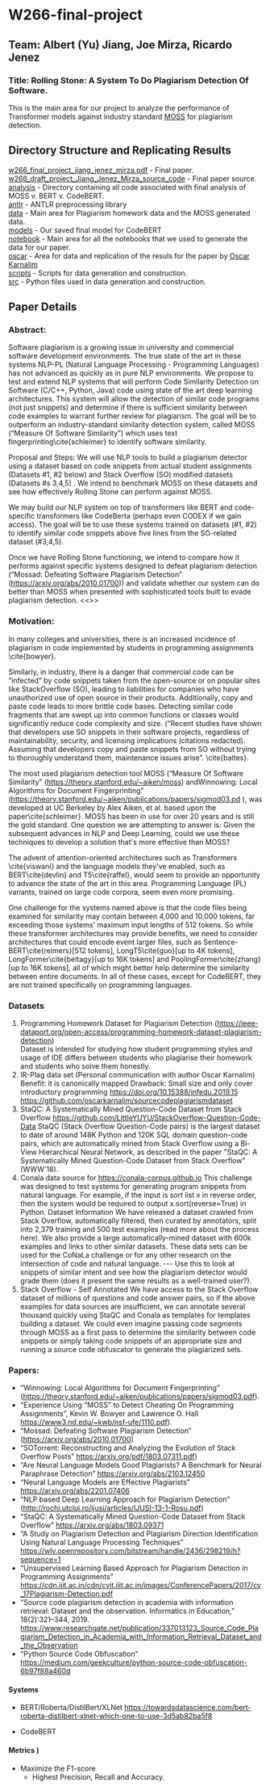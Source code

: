 # W266-final-project

## Team: Albert (Yu) Jiang, Joe Mirza, Ricardo Jenez

### Title: Rolling Stone: A System To Do Plagiarism Detection Of Software.
This is the main area for our project to analyze the performance of Transformer models against industry standard [MOSS](https://theory.stanford.edu/~aiken/publications/papers/sigmod03.pdf) for plagiarism detection. <p>

## Directory Structure and Replicating Results
[w266_final_project_jiang_jenez_mirza.pdf](./w266_final_project_jiang_jenez_mirza.pdf) - Final paper.
[w266_draft_project_Jiang_Jenez_Mirza_source_code](./w266_draft_project_Jiang_Jenez_Mirza_source_code) - Final paper source.
[analysis](./analysis) - Directory containing all code associated with final analysis of MOSS v. BERT v. CodeBERT.<br>
[antlr](./antlr) - ANTLR preprocessing library<br>
[data](./data) - Main area for Plagiarism homework data and the MOSS generated data.<br>
[models](./models) - Our saved final model for CodeBERT<br>
[notebook](./notebooks) - Main area for all the notebooks that we used to generate the data for our paper.<br>
[oscar](./oscar) - Area for data and replication of the resuls for the paper by [Oscar Karnalim](https://arxiv.org/pdf/1805.11035.pdf)<br>
[scripts](./scripts) - Scripts for data generation and construction.<br>
[src](./src) - Python files used in data generation and construction.<p>
## Paper Details
### Abstract:
Software plagiarism is a growing issue in university and commercial software development environments. The true state of the art in these systems NLP-PL (Natural Language Processing - Programming Languages) has not advanced as quickly as in pure NLP environments. We propose to test and extend NLP systems that will perform Code Similarity Detection on Software (C/C++, Python, Java) code using state of the art deep learning architectures. This system will allow the detection of similar code programs (not just snippets) and determine if there is sufficient similarity between code examples to warrant further review for plagiarism. The goal will be to outperform an industry-standard similarity detection system, called MOSS (“Measure Of Software Similarity”) which uses text fingerprinting\cite{schleimer} to identify software similarity.

Proposal and Steps:
We will use NLP tools to build a plagiarism detector using a dataset based on code snippets from actual student assignments (Datasets #1, #2 below) and Stack Overflow (SO) modified datasets (Datasets #s 3,4,5) . We intend to benchmark MOSS on these datasets and see how effectively Rolling Stone can perform against MOSS.

We may build our  NLP system on top of transformers like BERT and code-specific transformers like CodeBerta (perhaps even CODEX if we gain access). The goal will be to use these systems trained on datasets (#1, #2)  to identify similar code snippets above five lines from the SO-related dataset (#3,4,5).

Once we have Rolling Stone functioning, we intend to compare how it performs against specific systems designed to defeat plagiarism detection (“Mossad: Defeating Software Plagiarism Detection” (https://arxiv.org/abs/2010.01700)) and validate whether our system can do better than MOSS when presented with sophisticated tools built to evade plagiarism detection.
<<<Done Main Proposal>>>

### Motivation:
  In many colleges and universities, there is an increased incidence of plagiarism in code implemented by students in programming assignments \cite{bowyer}. 

Similarly, in industry, there is a danger that commercial code can be “infected” by code snippets taken from the open-source or on popular sites like StackOverflow (SO), leading to liabilities for companies who have unauthorized use of open source in their products. Additionally, copy and paste code leads to more brittle code bases. Detecting similar code fragments that are swept up into common functions or classes would significantly reduce code complexity and size. (“Recent studies have shown that developers use SO snippets in their software projects, regardless of maintainability, security, and licensing implications (citations redacted). Assuming that developers copy and paste snippets from SO without trying to thoroughly understand them, maintenance issues arise”. \cite{baltes}.

The most used plagiarism detection tool MOSS (“Measure Of Software Similarity”  (https://theory.stanford.edu/~aiken/moss) andWinnowing: Local Algorithms for Document Fingerprinting” (https://theory.stanford.edu/~aiken/publications/papers/sigmod03.pd ), was developed at UC Berkeley by Alex Aiken, et al. based upon the paper\cite{schleimer}. MOSS has been in use for over 20 years and is still the gold standard. One question we are attempting to answer is: Given the subsequent advances in NLP and Deep Learning, could we use these techniques to develop a solution that's more effective than MOSS?

The advent of attention-oriented architectures such as Transformers \cite{viswani} and the language models they've enabled, such as BERT\cite{devlin} and T5\cite{raffel}, would seem to provide an opportunity to advance the state of the art in this area. Programming Language (PL) variants, trained on large code corpora, seem even more promising. 

One challenge for the systems named above is that the code files being examined for similarity may contain between 4,000 and 10,000 tokens, far exceeding those systems' maximum input lengths of 512 tokens. So while these transformer architectures may provide benefits, we need to consider architectures that could encode event larger files, such as Sentence-BERT\cite{reimers}[512 tokens], LongT5\cite{guo}[up to 4K tokens], LongFormer\cite{beltagy}[up to 16K tokens] and PoolingFormer\cite{zhang}[up to 16K tokens], all of which might better help determine the similarity between entire documents. In all of these cases, except for CodeBERT, they are not trained specifically on programming languages.

  ### Datasets 

1. Programming Homework Dataset for Plagiarism Detection (https://ieee-dataport.org/open-access/programming-homework-dataset-plagiarism-detection)<br>
Dataset is intended for studying how student programming styles and usage of IDE differs between students who plagiarise their homework and students who solve them honestly.
2. IR-Plag data set (Personal communication with author Oscar Karnalim)
Benefit: it is canonically mapped
Drawback: Small size and only cover introductory programming
https://doi.org/10.15388/infedu.2019.15
https://github.com/oscarkarnalim/sourcecodeplagiarismdataset
3. StaQC: A Systematically Mined Question-Code Dataset from Stack Overflow
https://github.com/LittleYUYU/StackOverflow-Question-Code-Data
StaQC (Stack Overflow Question-Code pairs) is the largest dataset to date of around 148K Python and 120K SQL domain question-code pairs, which are automatically mined from Stack Overflow using a Bi-View Hierarchical Neural Network, as described in the paper "StaQC: A Systematically Mined Question-Code Dataset from Stack Overflow" (WWW'18). 
4. Conala data source for https://conala-corpus.github.io
This challenge was designed to test systems for generating program snippets from natural language. For example, if the input is sort list x in reverse order, then the system would be required to output x.sort(reverse=True) in Python.
Dataset Information
We have released a dataset crawled from Stack Overflow, automatically filtered, then curated by annotators, split into 2,379 training and 500 test examples (read more about the process here). We also provide a large automatically-mined dataset with 600k examples and links to other similar datasets. These data sets can be used for the CoNaLa challenge or for any other research on the intersection of code and natural language.
--- Use this to look at snippets of similar intent and see how the plagiarism detector would grade them (does it present the same results as a well-trained user?). 
5. Stack Overflow - Self Annotated
We have access to the Stack Overflow dataset of millions of questions and code answer pairs, so if the above examples for data sources are insufficient, we can annotate several thousand quickly using StaQC and Conala as templates for templates building a dataset. We could even imagine passing code segments through MOSS as a first pass to determine the similarity between code snippets or simply taking code snippets of an appropriate size and running a source code obfuscator to generate the plagiarized sets.
  
  
### Papers:
- “Winnowing: Local Algorithms for Document Fingerprinting” (https://theory.stanford.edu/~aiken/publications/papers/sigmod03.pdf).
- “Experience Using ”MOSS” to Detect Cheating On Programming Assignments”, Kevin W. Bowyer and Lawrence O. Hall https://www3.nd.edu/~kwb/nsf-ufe/1110.pdf).
- “Mossad: Defeating Software Plagiarism Detection” (https://arxiv.org/abs/2010.01700)
- “SOTorrent: Reconstructing and Analyzing the Evolution of Stack Overflow Posts” https://arxiv.org/pdf/1803.07311.pdf)
- “Are Neural Language Models Good Plagiarists? A Benchmark for Neural Paraphrase Detection” https://arxiv.org/abs/2103.12450
- “Neural Language Models are Effective Plagiarists” https://arxiv.org/abs/2201.07406
- “NLP based Deep Learning Approach for Plagiarism Detection” (http://rochi.utcluj.ro/ijusi/articles/IJUSI-13-1-Rosu.pdf)
- “StaQC: A Systematically Mined Question-Code Dataset from Stack Overflow” https://arxiv.org/abs/1803.09371
- “A Study on Plagiarism Detection and Plagiarism Direction Identification Using Natural Language Processing Techniques”
https://wlv.openrepository.com/bitstream/handle/2436/298219/h?sequence=1
- “Unsupervised Learning Based Approach for Plagiarism Detection in Programming Assignments” https://cdn.iiit.ac.in/cdn/cvit.iiit.ac.in/images/ConferencePapers/2017/cv_17Plagiarism-Detection.pdf
- “Source code plagiarism detection in academia with information retrieval: Dataset and the observation. Informatics in Education,” 18(2):321–344, 2019. https://www.researchgate.net/publication/337013123_Source_Code_Plagiarism_Detection_in_Academia_with_Information_Retrieval_Dataset_and_the_Observation
- “Python Source Code Obfuscation”
https://medium.com/geekculture/python-source-code-obfuscation-6b97f88a460d

#### Systems
- BERT/Roberta/DistilBert/XLNet https://towardsdatascience.com/bert-roberta-distilbert-xlnet-which-one-to-use-3d5ab82ba5f8

- CodeBERT


#### Metrics )
- Maximize the F1-score
  - Highest Precision, Recall and Accuracy.

 





